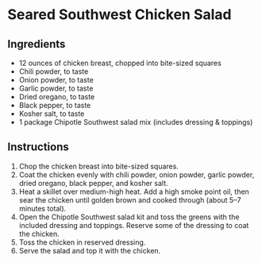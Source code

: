 # Seared Southwest Chicken Salad

## Ingredients
- 12 ounces of chicken breast, chopped into bite-sized squares
- Chili powder, to taste
- Onion powder, to taste
- Garlic powder, to taste
- Dried oregano, to taste
- Black pepper, to taste
- Kosher salt, to taste
- 1 package Chipotle Southwest salad mix (includes dressing & toppings)

## Instructions
1. Chop the chicken breast into bite-sized squares.
2. Coat the chicken evenly with chili powder, onion powder, garlic powder, dried oregano, black pepper, and kosher salt.
3. Heat a skillet over medium-high heat. Add a high smoke point oil, then sear the chicken until golden brown and cooked through (about 5–7 minutes total).
4. Open the Chipotle Southwest salad kit and toss the greens with the included dressing and toppings. Reserve some of the dressing to coat the chicken.
5. Toss the chicken in reserved dressing.
6. Serve the salad and top it with the chicken.